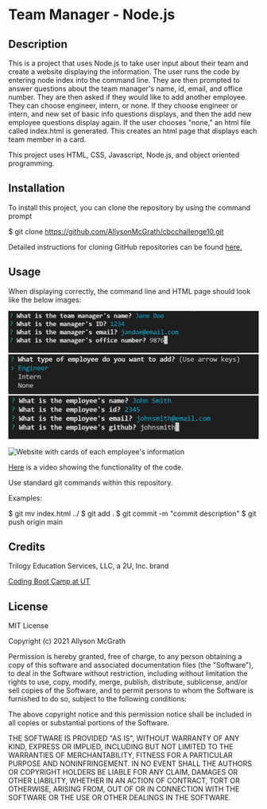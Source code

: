 # Team Manager - Node.js

## Description

This is a project that uses Node.js to take user input about their team and create a website displaying the information. The user runs the code by entering node index into the command line. They are then prompted to answer questions about the team manager's name, id, email, and office number. They are then asked if they would like to add another employee. They can choose engineer, intern, or none. If they choose engineer or intern, and new set of basic info questions displays, and then the add new employee questions display again. If the user chooses "none," an html file called index.html is generated. This creates an html page that displays each team member in a card.

This project uses HTML, CSS, Javascript, Node.js, and object oriented programming.



## Installation

To install this project, you can clone the repository by using the command prompt

$ git clone https://github.com/AllysonMcGrath/cbcchallenge10.git

Detailed instructions for cloning GitHub repositories can be found [here.](https://docs.github.com/en/github/creating-cloning-and-archiving-repositories/cloning-a-repository-from-github/cloning-a-repository)



## Usage

When displaying correctly, the command line and HTML page should look like the below images:

![Manager questions listed in the command line](/src/images/managerquestions.JPG)
![Add employee questions listed in the command line](/src/images/addemployee.JPG)
![Add engineer questions listed in the command line](/src/images/engineerquestions.JPG)

![Website with cards of each employee's information](/images/websiteimage.JPG)

[Here](https://watch.screencastify.com/v/zdIVIina6Ug7pX5wYnuq) is a video showing the functionality of the code.




Use standard git commands within this repository.

Examples:

$ git mv index.html ../
$ git add .
$ git commit -m "commit description"
$ git push origin main

## Credits

Trilogy Education Services, LLC, a 2U, Inc. brand

[Coding Boot Camp at UT](https://github.com/the-Coding-Boot-Camp-at-UT)


## License

MIT License

Copyright (c) 2021 Allyson McGrath

Permission is hereby granted, free of charge, to any person obtaining a copy
of this software and associated documentation files (the "Software"), to deal
in the Software without restriction, including without limitation the rights
to use, copy, modify, merge, publish, distribute, sublicense, and/or sell
copies of the Software, and to permit persons to whom the Software is
furnished to do so, subject to the following conditions:

The above copyright notice and this permission notice shall be included in all
copies or substantial portions of the Software.

THE SOFTWARE IS PROVIDED "AS IS", WITHOUT WARRANTY OF ANY KIND, EXPRESS OR
IMPLIED, INCLUDING BUT NOT LIMITED TO THE WARRANTIES OF MERCHANTABILITY,
FITNESS FOR A PARTICULAR PURPOSE AND NONINFRINGEMENT. IN NO EVENT SHALL THE
AUTHORS OR COPYRIGHT HOLDERS BE LIABLE FOR ANY CLAIM, DAMAGES OR OTHER
LIABILITY, WHETHER IN AN ACTION OF CONTRACT, TORT OR OTHERWISE, ARISING FROM,
OUT OF OR IN CONNECTION WITH THE SOFTWARE OR THE USE OR OTHER DEALINGS IN THE
SOFTWARE.